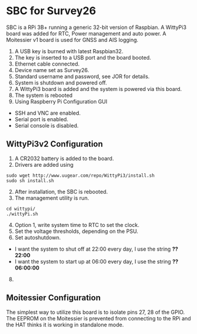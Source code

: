 # SBC for Survey26
SBC is a RPi 3B+ running a generic 32-bit version of Raspbian.
A WittyPi3 board was added for RTC, Power management and auto power.
A Moitessier v1 board is used for GNSS and AIS logging.

1. A USB key is burned with latest Raspbian32.
2. The key is inserted to a USB port and the board booted.
3. Ethernet cable connected.
6. Device name set as Survey26.
7. Standard username and password, see JOR for details.
8. System is shutdown and powered off.
9. A WittyPi3 board is added and the system is powered via this board.
10. The system is rebooted
11. Using Raspberry Pi Configuration GUI
- SSH and VNC are enabled.
- Serial port is enabled.
- Serial console is disabled.


## WittyPi3v2 Configuration
1. A CR2032 battery is added to the board.
2. Drivers are added using
```shell
sudo wget http://www.uugear.com/repo/WittyPi3/install.sh
sudo sh install.sh
```
2. After installation, the SBC is rebooted.
3. The management utility is run.
```shell
cd wittypi/
./wittyPi.sh
```
4. Option 1, write system time to RTC to set the clock.
5. Set the voltage thresholds, depending on the PSU.
6. Set autoshutdown. 
- I want the system to shut off at 22:00 every day, I use the string **?? 22:00**
- I want the system to start up at 06:00 every day, I use the string **?? 06:00:00**
8. 


## Moitessier Configuration
The simplest way to utilize this board is to isolate pins 27, 28 of the GPIO.
The EEPROM on the Moitessier is prevented from connecting to the RPi and the HAT thinks it is working in standalone mode.


